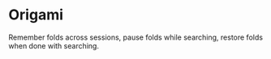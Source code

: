 # Origami

Remember folds across sessions, pause folds while searching, restore folds when done with searching.
